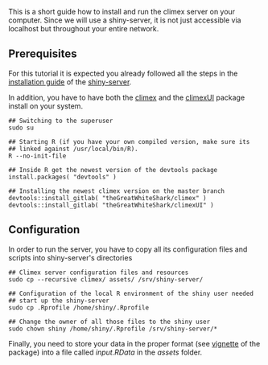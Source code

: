 This is a short guide how to install and run the climex server on your
computer. Since we will use a shiny-server, it is not just accessible
via localhost but throughout your entire network.

## Prerequisites

For this tutorial it is expected you already followed all the steps in
the [installation
guide](https://github.com/rstudio/shiny-server/wiki/Building-Shiny-Server-from-Source)
of the
[shiny-server](https://www.rstudio.com/products/shiny/shiny-server/).

In addition, you have to have both the
[climex](https://gitlab.com/theGreatWhiteShark/climex) and the
[climexUI](https://gitlab.com/theGreatWhiteShark/climexUI) package
install on your system.

```{bash}
## Switching to the superuser
sudo su

## Starting R (if you have your own compiled version, make sure its 
## linked against /usr/local/bin/R).
R --no-init-file
```

```{R}
## Inside R get the newest version of the devtools package
install.packages( "devtools" )

## Installing the newest climex version on the master branch
devtools::install_gitlab( "theGreatWhiteShark/climex" )
devtools::install_gitlab( "theGreatWhiteShark/climexUI" )
```

## Configuration

In order to run the server, you have to copy all its configuration
files and scripts into shiny-server's directories

```{bash}
## Climex server configuration files and resources
sudo cp --recursive climex/ assets/ /srv/shiny-server/

## Configuration of the local R environment of the shiny user needed
## start up the shiny-server
sudo cp .Rprofile /home/shiny/.Rprofile

## Change the owner of all those files to the shiny user
sudo chown shiny /home/shiny/.Rprofile /srv/shiny-server/*
```

Finally, you need to store your data in the proper format (see
[vignette](../../vignettes/climex_app.Rmd) of the package) into a file
called _input.RData_ in the _assets_ folder.
